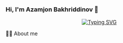 ### Hi, I'm Azamjon Bakhriddinov :wave:
<p align="center">
<a href="https://github.com/pattisoj"><img alt="Typing SVG" src="https://readme-typing-svg.herokuapp.com?font=IBM+Plex+Sans&size=25&duration=4500&color=BCB1F7&center=true&width=500&lines=Software+Engineer;.Net+Enthusiast;;Nice+to+meet+you!" /> </a> </p>
🧑‍💻 About me
<!--
**leverow/leverow** is a ✨ _special_ ✨ repository because its `README.md` (this file) appears on your GitHub profile.

Here are some ideas to get you started:

- 🔭 I’m currently working on ...
- 👯 I’m looking to collaborate on ...
- 🤔 I’m looking for help with ...
- 💬 Ask me about ...
- 📫 How to reach me: ...
- 😄 Pronouns: ...
- ⚡ Fun fact: ...
-->
- 🌱 I’m currently learning Identity Provider

[![GitHub Streak](https://streak-stats.demolab.com/?user=leverow&theme=dark)](https://git.io/streak-stats)

<p align="center"> ![](https://komarev.com/ghpvc/?username=leverow&style=flat-square) </p>
